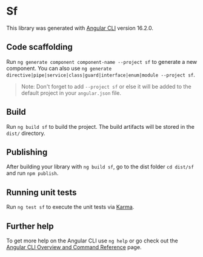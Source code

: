 # Sf

This library was generated with [Angular CLI](https://github.com/angular/angular-cli) version 16.2.0.

## Code scaffolding

Run `ng generate component component-name --project sf` to generate a new component. You can also use `ng generate directive|pipe|service|class|guard|interface|enum|module --project sf`.
> Note: Don't forget to add `--project sf` or else it will be added to the default project in your `angular.json` file. 

## Build

Run `ng build sf` to build the project. The build artifacts will be stored in the `dist/` directory.

## Publishing

After building your library with `ng build sf`, go to the dist folder `cd dist/sf` and run `npm publish`.

## Running unit tests

Run `ng test sf` to execute the unit tests via [Karma](https://karma-runner.github.io).

## Further help

To get more help on the Angular CLI use `ng help` or go check out the [Angular CLI Overview and Command Reference](https://angular.io/cli) page.
